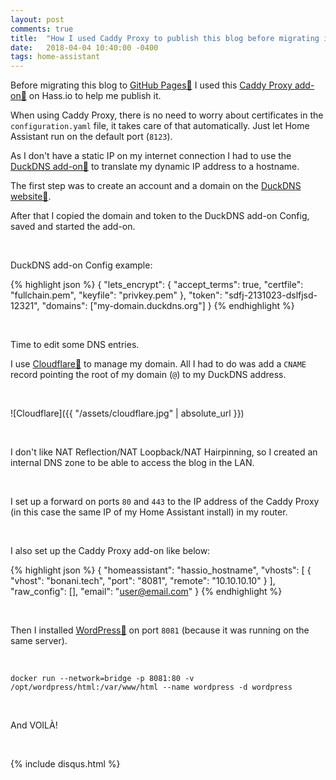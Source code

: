```yaml
---
layout: post
comments: true
title:  "How I used Caddy Proxy to publish this blog before migrating it to GitHub Pages"
date:   2018-04-04 10:40:00 -0400
tags: home-assistant
---
```


Before migrating this blog to [GitHub Pages🔗](https://pages.github.com) I used this [Caddy Proxy add-on🔗](https://github.com/bestlibre/hassio-addons/tree/master/caddy_proxy) on Hass.io to help me publish it.

When using Caddy Proxy, there is no need to worry about certificates in the `configuration.yaml` file, it takes care of that automatically. Just let Home Assistant run on the default port \(`8123`\).

As I don't have a static IP on my internet connection I had to use the [DuckDNS add-on🔗](https://www.home-assistant.io/addons/duckdns/) to translate my dynamic IP address to a hostname.

The first step was to create an account and a domain on the [DuckDNS website🔗](https://www.duckdns.org).

After that I copied the domain and token to the DuckDNS add-on Config, saved and started the add-on.

<br />

DuckDNS add-on Config example:  

{% highlight json %}
{
  "lets_encrypt": {
    "accept_terms": true,
    "certfile": "fullchain.pem",
    "keyfile": "privkey.pem"
  },
  "token": "sdfj-2131023-dslfjsd-12321",
  "domains": ["my-domain.duckdns.org"]
}
{% endhighlight %}

<br />

Time to edit some DNS entries.  

I use [Cloudflare🔗](https://www.cloudflare.com) to manage my domain. All I had to do was add a `CNAME` record pointing the root of my domain \(`@`\) to my DuckDNS address.

<br />

![Cloudflare]({{ "/assets/cloudflare.jpg" | absolute_url }})

<br />

I don't like NAT Reflection/NAT Loopback/NAT Hairpinning, so I created an internal DNS zone to be able to access the blog in the LAN.

<br />

I set up a forward on ports `80` and `443` to the IP address of the Caddy Proxy \(in this case the same IP of my Home Assistant install\) in my router.

<br />

I also set up the Caddy Proxy add-on like below:  

{% highlight json %}
{
  "homeassistant": "hassio_hostname",
  "vhosts": [
    {
      "vhost": "bonani.tech",
      "port": "8081",
      "remote": "10.10.10.10"
    }
  ],
  "raw_config": [],
  "email": "user@email.com"
}
{% endhighlight %}

<br />

Then I installed [WordPress🔗](https://hub.docker.com/_/wordpress/) on port `8081` \(because it was running on the same server\).

<br />

`docker run --network=bridge -p 8081:80 -v /opt/wordpress/html:/var/www/html --name wordpress -d wordpress`

<br />

And VOILÀ!

<br />

{% include disqus.html %}